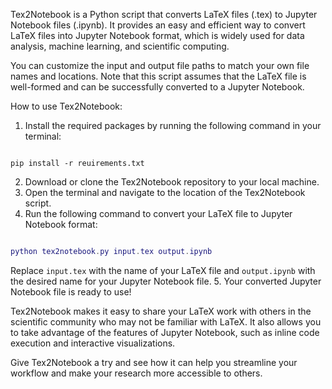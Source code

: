 Tex2Notebook is a Python script that converts LaTeX files (.tex) to Jupyter Notebook files (.ipynb). It provides an easy and efficient way to convert LaTeX files into Jupyter Notebook format, which is widely used for data analysis, machine learning, and scientific computing.

You can customize the input and output file paths to match your own file names and locations. Note that this script assumes that the LaTeX file is well-formed and can be successfully converted to a Jupyter Notebook.

How to use Tex2Notebook: 
1. Install the required packages by running the following command in your terminal:

```

pip install -r reuirements.txt
``` 
2. Download or clone the Tex2Notebook repository to your local machine. 
3. Open the terminal and navigate to the location of the Tex2Notebook script. 
4. Run the following command to convert your LaTeX file to Jupyter Notebook format:

```lua

python tex2notebook.py input.tex output.ipynb
```



Replace `input.tex` with the name of your LaTeX file and `output.ipynb` with the desired name for your Jupyter Notebook file. 
5. Your converted Jupyter Notebook file is ready to use!

Tex2Notebook makes it easy to share your LaTeX work with others in the scientific community who may not be familiar with LaTeX. It also allows you to take advantage of the features of Jupyter Notebook, such as inline code execution and interactive visualizations.

Give Tex2Notebook a try and see how it can help you streamline your workflow and make your research more accessible to others.
